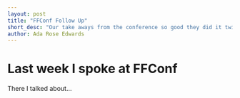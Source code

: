 ```yaml
---
layout: post
title: "FFConf Follow Up"
short_desc: "Our take aways from the conference so good they did it twice!"
author: Ada Rose Edwards
---
```


# Last week I spoke at FFConf

There I talked about...
